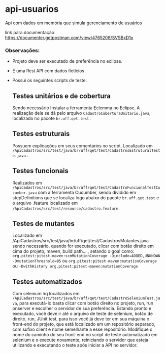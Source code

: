 # api-usuarios
Api com dados em memória que simula gerenciamento de usuários


link para documentação:
https://documenter.getpostman.com/view/4765208/SVSBxD1o


### Observações:
- Projeto deve ser executado de preferência no eclipse.
- É uma Rest API com dados fictícios
- Possui os seguintes scripts de teste:

  ## Testes unitários e de cobertura  
    Sendo necessário Instalar a ferramenta Eclemma no Eclipse. A realização dele se dá 
    pelo arquivo ```CadastroCoberturaUnitario.java```, localizado no pacote ```br.uff.qet.test``` .
  
  ## Testes estruturais 
  Possuem explicações em seus comentários no script. Localizado em ```/ApiCadastros/src/test/java/br/uff/qet/test/CadastrosEstruturalTeste.java``` .
  
  ## Testes funcionais 
  Realizados em ```/ApiCadastros/src/test/java/br/uff/qet/test/CadastroFuncionalTestCucumber.java``` com a ferramenta Cucumber, sendo dividido em stepDefinitions que se localiza logo abaixo do pacote ```br.uff.qet.test``` e o arquivo .feature localizado em ```/ApiCadastros/src/test/resource/cadastro.feature```.
  
  ## Testes de mutantes 
  Localizado em /ApiCadastros/src/test/java/br/uff/qet/test/CadastrosMutantes.java sendo necessário, quando for executado, clicar com botão direito em cima do projeto, maven, build path... , setando o goal como: ```org.pitest:pitest-maven:scmMutationCoverage -Dinclude=ADDED,UNKNOWN -DmutationThreshold=85``` ou
  ```org.pitest:pitest-maven:mutationCoverage``` ou
   ```-DwithHistory org.pitest:pitest-maven:mutationCoverage```
   
  ## Testes automatizados 
  Com selenium hq localizados em ```/ApiCadastros/src/test/java/br/uff/qet/test/CadastroSeleniumTest.java```, para executá-lo basta clicar com botão direito no projeto, run, run onserver e escolher o servidor de sua preferência. Estando pronto e executado, você deve ir até o arquivo de teste de selenium, botão de direito, run, JUnit test, para isso você já deve ter em sua máquina o front-end do projeto, que está localizado em um repositório separado, com sufixo client e nome semelhante a esse repositório. Modifique o nome do caminho do seu front-end no script de teste automatizado em selenium e o execute novamente, reiniciando o servidor que esteja utilizando e executando o teste após iniciar a API no servidor.
    
